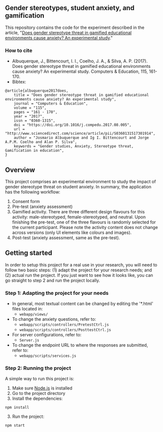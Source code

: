 
## Gender stereotypes, student anxiety, and gamification


This repository contains the code for the experiment described in the article, "[Does gender stereotype threat in gamified educational environments cause anxiety? An experimental study](https://www.sciencedirect.com/science/article/abs/pii/S0360131517301914)."

### How to cite
* Albuquerque, J., Bittencourt, I. I., Coelho, J. A., & Silva, A. P. (2017). Does gender stereotype threat in gamified educational environments cause anxiety? An experimental study. Computers & Education, 115, 161-170.
* Bibtex:
```
@article{albuquerque2017does,
	title = "Does gender stereotype threat in gamified educational environments cause anxiety? An experimental study",
	journal = "Computers & Education",
	volume = "115",
	pages = "161 - 170",
	year = "2017",
	issn = "0360-1315",
	doi = "https://doi.org/10.1016/j.compedu.2017.08.005",
	url = "http://www.sciencedirect.com/science/article/pii/S0360131517301914",
	author = "Josmario Albuquerque and Ig I. Bittencourt and Jorge A.P.M. Coelho and Alan P. Silva",
	keywords = "Gender studies, Anxiety, Stereotype threat, Gamification in education",
}
```

## Overview
This project comprises an experimental environment to study the impact of gender stereotype threat on student anxiety. In summary, the application has the following workflow:
1. Consent form
2. Pre-test (anxiety assessment)
3. Gamified activity. There are three different design flavours for this activity: male-stereotyped, female-stereotyped, and neutral. Upon finishing the pre-test, one of the three flavours is randomly selected for the current participant. Please note the activity content does not change across versions (only UI elements like colours and images).
4. Post-test (anxiety assessment, same as the pre-test).


## Getting started

In order to setup this project for a real use in your research, you will need to follow two basic steps: (1) adapt the project for your research needs; and (2) actual run the project. If you just want to see how it looks like, you can go straight to step 2 and run the project locally.  

### Step 1: Adapting the project for your needs

* In general, most textual content can be changed by editing the '*.html' files located in:
	* `webapp/views/`
* To change the anxiety questions, refer to:
	* `webapp/scripts/controllers/PretestCtrl.js`
	* `webapp/scripts/controllers/PosttestCtrl.js`
* For server configurations, refer to:
	* `Server.js`
* To change the endpoint URL to where the responses are submitted, refer to:
	* `webapp/scripts/services.js`


### Step 2: Running the project
A simple way to run this project is:

1. Make sure [Node.js](https://nodejs.org/) is installed
2. Go to the project directory
2. Install the dependencies:
```
npm install
```
3. Run the project:
```
npm start
```
